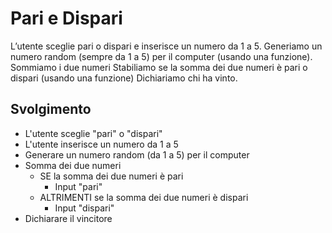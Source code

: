 # Pari e Dispari

L’utente sceglie pari o dispari e inserisce un numero da 1 a 5.
Generiamo un numero random (sempre da 1 a 5) per il computer (usando una funzione).
Sommiamo i due numeri
Stabiliamo se la somma dei due numeri è pari o dispari (usando una funzione)
Dichiariamo chi ha vinto.

## Svolgimento

- L'utente sceglie "pari" o "dispari"
- L'utente inserisce un numero da 1 a 5
- Generare un numero random (da 1 a 5) per il computer
- Somma dei due numeri
   - SE la somma dei due numeri è pari
     - Input "pari"
   - ALTRIMENTI se la somma dei due numeri è dispari
     - Input "dispari"
- Dichiarare il vincitore